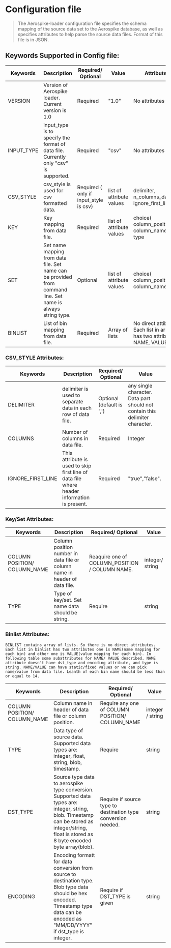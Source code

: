 # Configuration file
  > The Aerospike-loader configuration file specifies the schema mapping of the source data set to the Aerospike database, as well as specifies attributes to help parse the source data files.
Format of this file is in JSON.

## Keywords Supported in Config file:

| Keywords   | Description                                                                                                  | Required/ Optional                     | Value                    | Attributes                                                                |
|------------|--------------------------------------------------------------------------------------------------------------|----------------------------------------|--------------------------|---------------------------------------------------------------------------|
| VERSION    | Version of Aerospike loader. Current version is 1.0                                                          | Required                               | "1.0"                    | No attributes                                                             |
| INPUT_TYPE | input_type is to specify the format of data file. Currently only "csv" is supported.                         | Required                               | "csv"                    | No attributes                                                             |
| CSV_STYLE  | csv_style is used for csv formatted data.                                                                    | Required ( only if input_style is csv) | list of attribute values | delimiter, n_columns_datafile, ignore_first_line                          |
| KEY        | Key mapping from data file.                                                                                  | Required                               | list of attribute values | choice( column_position, column_name), type                               |
| SET        | Set name mapping from data file. Set name can be provided from command line. Set name is always string type. | Optional                               | list of attribute values | choice( column_position, column_name)                                     |
| BINLIST    |  List of bin mapping  from data file.                                                                        | Required                               | Array of lists           | No direct attibutes. Each list in array has two attributes: NAME, VALUE . |

### CSV_STYLE Attributes:

| Keywords          	| Description                                                                                  	| Required/ Optional        	| Value                                                                        	|
|-------------------	|----------------------------------------------------------------------------------------------	|---------------------------	|------------------------------------------------------------------------------	|
| DELIMITER         	| delimiter is used to separate data in each row of data file.                                 	| Optional (default is ',') 	| any single character. Data part should not contain this delimiter character. 	|
| COLUMNS           	| Number of columns in data file.                                                              	| Required                  	| Integer                                                                      	|
| IGNORE_FIRST_LINE 	| This attribute is used to skip first line of data file where header information is present.  	| Required                  	| "true","false".                                                              	|

### Key/Set Attributes:

| Keywords                     | Description                                                                | Required/ Optional                             | Value           |
|------------------------------|----------------------------------------------------------------------------|------------------------------------------------|-----------------|
| COLUMN POSITION/ COLUMN_NAME | Column position number in data file or column name in header of data file. | Reaquire one of COLUMN_POSITION / COLUMN NAME. | integer/ string |
| TYPE                         | Type of key/set. Set name data should be string.                           | Require                                        | string          |

### Binlist Attributes:
    BINLIST contains array of lists. So there is no direct attributes. Each list in binlist has two attributes one is NAME(name mapping for each bin) and other one is VALUE(value mapping for each bin). In following table some subattributes for NAME/ VALUE described. NAME attribute doesn't have dst_type and encoding attribute, and type is string. NAME/VALUE can have static/fixed values or we can pick name/value from data file. Leanth of each bin name should be less than or equal to 14.

| Keywords                     | Description                                                                                                                                                                                    | Required/ Optional                                            | Value            |
|------------------------------|------------------------------------------------------------------------------------------------------------------------------------------------------------------------------------------------|---------------------------------------------------------------|------------------|
| COLUMN POSITION/ COLUMN_NAME | Column name in header of data file or column position.                                                                                                                                         | Require any one of COLUMN POSITION/ COLUMN_NAME               | integer / string |
| TYPE                         | Data type of source data. Supported data types are: integer, float, string, blob, timestamp.                                                                                                   | Require                                                       | string           |
| DST_TYPE                     | Source type data to aerospike type conversion. Supported data types are: integer, string, blob. Timestamp can be stored as integer/string, float is stored as 8 byte encoded byte array(blob). | Require if source type to destination type conversion needed. | string           |
| ENCODING                     | Encoding formatt for data conversion from source to destination type. Blob type data  should be hex encoded. Timestamp type data can be encoded as "MM/DD/YYYY" if dst_type is integer.        | Require if DST_TYPE is given                                  | string           |

